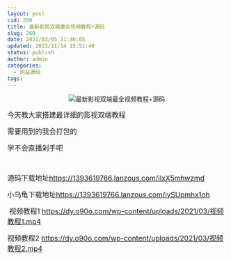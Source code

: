 ```yaml
---
layout: post
cid: 260
title: 最新影视双端最全视频教程+源码
slug: 260
date: 2021/03/05 11:40:05
updated: 2023/11/14 15:51:40
status: publish
author: admin
categories: 
  - 网站源码
tags: 
---
```



<div alt="潮男心博客 www.cnx0.com">
	<p style="text-align:center;">
		<img src="https://www.kjsv.com/download/image/2021/03/04/20210304222833_992990.png" alt="最新影视双端最全视频教程+源码" title="最新影视双端最全视频教程+源码" align="" /> 
	</p>
	<p>
		<span style="font-size:16px;">今天教大家搭建最详细的影视双端教程</span> 
	</p>
	<p>
		<span style="font-size:16px;">需要用到的我会打包的</span> 
	</p>
	<p>
		<span style="font-size:16px;">学不会直播剁手吧</span> 
	</p>
	<p>
		<br />
	</p>
	<p>
		<span style="font-size:16px;">源码下载地址</span><a href="https://1393619766.lanzous.com/iIxX5mhwzmd" target="_blank"><span style="font-size:16px;">https://1393619766.lanzous.com/iIxX5mhwzmd</span></a> 
	</p>
	<p>
		<span style="font-size:16px;">小乌龟下载地址</span><a href="https://1393619766.lanzous.com/iySUpmhx1oh" target="_blank"><span style="font-size:16px;">https://1393619766.lanzous.com/iySUpmhx1oh</span></a> 
	</p>
	<p>
		<span style="font-size:16px;">&nbsp;视频教程1&nbsp;</span><a target="_blank" href="https://dy.o90o.com/wp-content/uploads/2021/03/视频教程1.mp4"><span style="font-size:16px;">https://dy.o90o.com/wp-content/uploads/2021/03/视频教程1.mp4</span></a> 
	</p>
	<p>
		<span style="font-size:16px;">视频教程2&nbsp;</span><a target="_blank" href="https://dy.o90o.com/wp-content/uploads/2021/03/视频教程2.mp4"><span style="font-size:16px;">https://dy.o90o.com/wp-content/uploads/2021/03/视频教程2.mp4</span></a> 
	</p>
</div>
